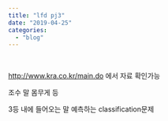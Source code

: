 ```yaml
---
title: "lfd pj3"
date: "2019-04-25"
categories: 
  - "blog"
---
```


 

http://www.kra.co.kr/main.do 에서 자료 확인가능

조수 말 몸무게 등

3등 내에 들어오는 말 예측하는 classification문제
